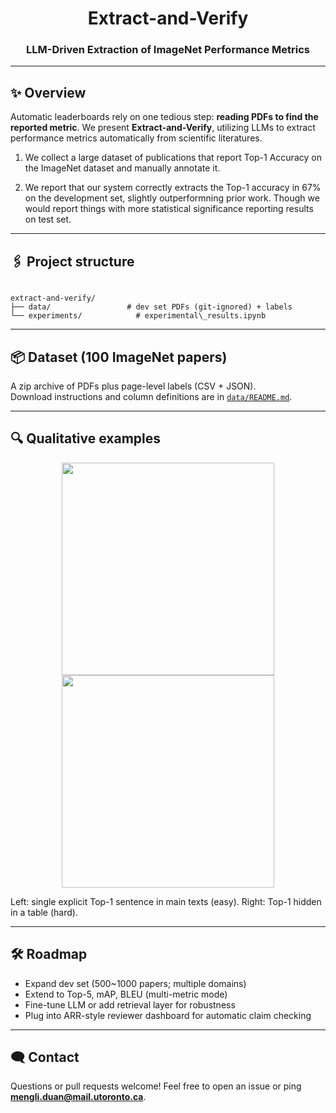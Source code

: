 


<div align="center">

# Extract-and-Verify  
### LLM-Driven Extraction of ImageNet Performance Metrics  


</div>

---

## ✨ Overview
Automatic leaderboards rely on one tedious step: **reading PDFs to find the reported metric**.  We present **Extract-and-Verify**, utilizing LLMs to extract performance metrics automatically from scientific literatures.

1. We collect a large dataset of publications that report Top-1 Accuracy on the
ImageNet dataset and manually annotate it.

2. We report that our system correctly extracts
the Top-1 accuracy in 67% on the development set, slightly outperformning prior work. Though we would report things with more statistical significance reporting results on test set.

---

## 🖇 Project structure

```

extract-and-verify/
├── data/                 # dev set PDFs (git-ignored) + labels
└── experiments/            # experimental\_results.ipynb

````


---

## 📦 Dataset  (100 ImageNet papers)

A zip archive of PDFs plus page-level labels (CSV + JSON).  
Download instructions and column definitions are in [`data/README.md`](data/readme.md).


---

## 🔍 Qualitative examples

<p align="center">
  <img src="assets/easy_example.png" width="340">
  <img src="assets/hard_example.png" width="340">
</p>

Left: single explicit Top-1 sentence in main texts (easy).
Right: Top-1 hidden in a table (hard).

---


## 🛠 Roadmap

* Expand dev set (500~1000 papers; multiple domains)
* Extend to Top-5, mAP, BLEU (multi-metric mode)
* Fine-tune LLM or add retrieval layer for robustness
* Plug into ARR-style reviewer dashboard for automatic claim checking

---



## 🗨 Contact

Questions or pull requests welcome!
Feel free to open an issue or ping **[mengli.duan@mail.utoronto.ca](mailto:mengli.duan@mail.utoronto.ca)**.


